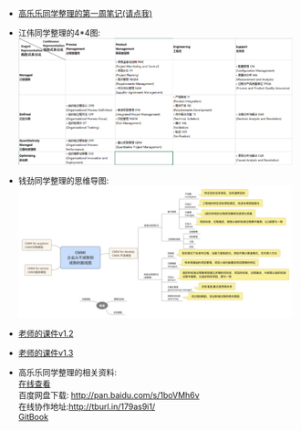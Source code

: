 * [高乐乐同学整理的第一周笔记(请点我)](http://7xl0ck.com1.z0.glb.clouddn.com/%E8%BD%AF%E4%BB%B6%E5%B7%A5%E7%A8%8B%20%E7%AC%AC%E4%B8%80%E5%91%A8.pdf)  

* 江伟同学整理的4*4图:
![](44.png)
  
* 钱劲同学整理的思维导图:
![](mine1.jpg) 

* [老师的课件v1.2](https://github.com/dfghj44444/NJUMENG2016/blob/master/CMMIUM7.pdf)  
* [老师的课件v1.3](https://github.com/dfghj44444/NJUMENG2016/blob/master/cmmi_1_3.pdf)  

* 高乐乐同学整理的相关资料:  
[在线查看](http://7xl0ck.com1.z0.glb.clouddn.com/%E8%BD%AF%E4%BB%B6%E9%A1%B9%E7%9B%AE%E7%AE%A1%E7%90%86.pdf)  
百度网盘下载:
http://pan.baidu.com/s/1boVMh6v  
在线协作地址:http://tburl.in/179as9i1/  
[GitBook](https://gaoios.gitbooks.io/software-project-management/content/)
